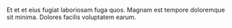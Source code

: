 Et et et eius fugiat laboriosam fuga quos. Magnam est tempore doloremque sit minima. Dolores facilis voluptatem earum.